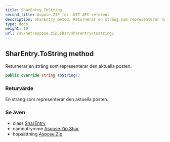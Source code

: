 ```yaml
---
title: SharEntry.ToString
second_title: Aspose.ZIP för .NET API-referens
description: SharEntry metod. Returnerar en sträng som representerar den aktuella posten.
type: docs
weight: 10
url: /sv/net/aspose.zip.shar/sharentry/tostring/
---
```

## SharEntry.ToString method

Returnerar en sträng som representerar den aktuella posten.

```csharp
public override string ToString()
```

### Returvärde

En sträng som representerar den aktuella posten.

### Se även

* class [SharEntry](../)
* namnutrymme [Aspose.Zip.Shar](../../sharentry/)
* hopsättning [Aspose.Zip](../../../)


